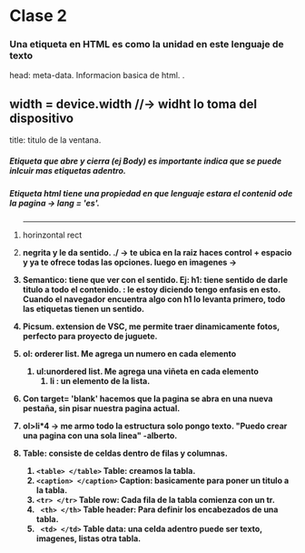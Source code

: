 # Clase 2

### Una etiqueta en HTML es como la unidad en este lenguaje de texto 
head: meta-data. Informacion basica de html. .

## width = device.width  //-> widht lo toma del dispositivo
title: titulo de la ventana.

##### Etiqueta que abre y cierra (ej Body) es importante indica que se puede  inlcuir mas etiquetas adentro.
##### Etiqueta html tiene una propiedad en que lenguaje estara el contenid ode la pagina -> lang = 'es'.

1. <hr> horinzontal rect

1. <strong> negrita  y le da sentido. 
./ -> te ubica en la raiz haces control + espacio y ya te ofrece todas las opciones.  luego en imagenes ->  
1. Semantico: tiene que ver con el sentido.  Ej: h1: tiene sentido de darle titulo a todo el contenido.
   <strong>: le estoy diciendo tengo enfasis en esto. 
Cuando el navegador encuentra algo con h1 lo levanta primero, todo las etiquetas tienen un sentido. 
1. Picsum. extension de VSC, me permite traer dinamicamente fotos, perfecto para proyecto de juguete.
1. ol: orderer list. Me agrega un numero en cada elemento
    1. ul:unordered list. Me agrega una viñeta en cada elemento   
        1. li : un elemento de la lista. 
1. Con target= 'blank' hacemos que la pagina se abra en una nueva pestaña, sin pisar nuestra pagina actual.
1. ol>li*4 -> me armo todo la estructura solo pongo texto. "Puedo crear una pagina con una sola linea" -alberto. 

1. Table: consiste de celdas dentro de filas y columnas.  
    1. ``` <table> </table> ``` Table: creamos la tabla. 
    1. ``` <caption> </caption> ``` Caption: basicamente para poner un titulo a la tabla.
    1. ``` <tr> </tr> ``` Table row: Cada fila de la tabla comienza con un tr.  
    1. ``` <th> </th>``` Table header: Para definir los encabezados de una tabla. 
    1. ``` <td> </td>``` Table data: una celda adentro puede ser texto, imagenes, listas otra tabla. 


